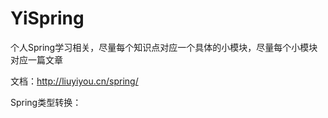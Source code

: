 # YiSpring
个人Spring学习相关，尽量每个知识点对应一个具体的小模块，尽量每个小模块对应一篇文章

文档：http://liuyiyou.cn/spring/



Spring类型转换：

